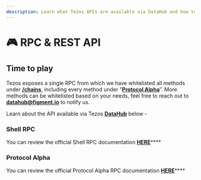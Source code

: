```yaml
---
description: Learn what Tezos APIs are available via DataHub and how to use them
---
```


# 🎮 RPC & REST API

## Time to play

Tezos exposes a single RPC from which we have whitelisted all methods under [**/chains**](https://tezos.gitlab.io/api/rpc.html#protocol-alpha), including every method under "[**Protocol Alpha**](https://tezos.gitlab.io/api/rpc.html#protocol-alpha)”. More methods can be whitelisted based on your needs, feel free to reach out to [**datahub@figment.io**](mailto:datahub@figment.io) to notify us.

Learn about the API available via Tezos [**DataHub**](https://datahub.figment.io/sign\_up?service=tezos) below -

### Shell RPC

You can review the official Shell RPC documentation [**HERE**](https://tezos.gitlab.io/shell/rpc.html#)****

### **Protocol Alpha**

You can review the official Protocol Alpha RPC documentation [**HERE**](https://tezos.gitlab.io/alpha/rpc.html#rpcs-full-description)****
